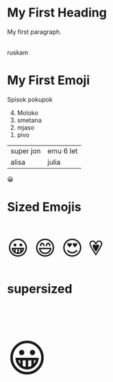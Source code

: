 <!DOCTYPE html>
<html>
<body>

<h1>My First Heading</h1>
<p>My first paragraph.</p>
<br>ruskam
<h1>My First Emoji</h1>

<hi>Spisok pokupok</h1>
<ol reversed>
  <li>Moloko</li>
  <li>smetana</li>
  <li>mjaso</li>
  <li>pivo</li>
</ol>
<table>
  <tr>
    <td>super jon</td>
    <td>emu 6 let</td>
  </tr>
  <tr>
    <td>alisa</td>
    <td>julia</td>
  </tr>
</table>

<p>&#128512;</p>
<h1>Sized Emojis</h1>

<p style="font-size:48px">
&#128512; &#128516; &#128525; &#128151;
</p>

<h1>supersized</h1>
<p style="font-size:89px">
&#128512;
</p>

</body>
</html>
